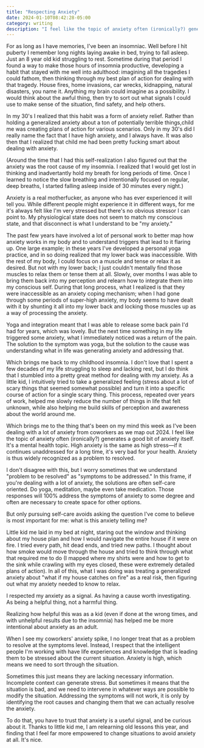 ```yaml
---
title: "Respecting Anxiety"
date: 2024-01-10T08:42:28-05:00
category: writing
description: "I feel like the topic of anxiety often (ironically?) generates a good bit of anxiety itself. It's a mental health topic. High anxiety is the same as high stress—if it continues unaddressed for a long time, it's very bad for your health. Anxiety is thus widely recognized as a problem to resolved. But only pursuing self-care avoids asking the question I've come to believe is most important for me: what is this anxiety telling me?"
---
```


For as long as I have memories, I've been an insomniac. Well before I hit puberty I remember long nights laying awake in bed, trying to fall asleep. Just an 8 year old kid struggling to rest. Sometime during that period I found a way to make those hours of insomnia productive, developing a habit that stayed with me well into adulthood: imagining all the tragedies I could fathom, then thinking through my best plan of action for dealing with that tragedy. House fires, home invasions, car wrecks, kidnapping, natural disasters, you name it. Anything my brain could imagine as a possibility. I would think about the awful thing, then try to sort out what signals I could use to make sense of the situation, find safety, and help others.

In my 30's I realized that this habit was a form of anxiety relief. Rather than holding a generalized anxiety about a ton of potentially terrible things,child me was creating plans of action for various scenarios. Only in my 30's did I really name the fact that I have high anxiety, and I always have. It was also then that I realized that child me had been pretty fucking smart about dealing with anxiety.

(Around the time that I had this self-realization I also figured out that the anxiety was the root cause of my insomnia. I realized that I would get lost in thinking and inadvertantly hold my breath for long periods of time. Once I learned to notice the slow breathing and intentionally focused on regular, deep breaths, I started falling asleep inside of 30 minutes every night.)

Anxiety is a real motherfucker, as anyone who has ever experienced it will tell you. While different people might experience it in different ways, for me it's always felt like I'm very stressed but there's no obvious stressor I can point to. My physiological state does not seem to match my conscious state, and that disconnect is what I understand to be "my anxiety."

The past few years have involved a lot of personal work to better map how anxiety works in my body and to understand triggers that lead to it flaring up. One large example; in these years I've developed a personal yoga practice, and in so doing realized that my lower back was inaccessible. With the rest of my body, I could focus on a muscle and tense or relax it as desired. But not with my lower back; I just couldn't mentally find those muscles to relax them or tense them at all. Slowly, over months I was able to bring them back into my perception and relearn how to integrate them into my conscious self. During that long process, what I realized is that they were inaccessible as an anxiety coping mechanism; when I had gone through some periods of super-high anxiety, my body seems to have dealt with it by shunting it all into my lower back and locking those muscles up as a way of processing the anxiety.

Yoga and integration meant that I was able to release some back pain I'd had for years, which was lovely. But the next time something in my life triggered some anxiety, what I immediately noticed was a return of the pain. The solution to the symptom was yoga, but the solution to the cause was understanding what in life was generating anxiety and addressing that.

Which brings me back to my childhood insomnia. I don't love that I spent a few decades of my life struggling to sleep and lacking rest, but I do think that I stumbled into a pretty great method for dealing with my anxiety. As a little kid, I intuitively tried to take a generalized feeling (stress about a lot of scary things that seemed somewhat possible) and turn it into a specific course of action for a single scary thing. This process, repeated over years of work, helped me slowly reduce the number of things in life that felt unknown, while also helping me build skills of perception and awareness about the world around me.

Which brings me to the thing that's been on my mind this week as I've been dealing with a lot of anxiety from coworkers as we map out 2024. I feel like the topic of anxiety often (ironically?) generates a good bit of anxiety itself. It's a mental health topic. High anxiety is the same as high stress—if it continues unaddressed for a long time, it's very bad for your health. Anxiety is thus widely recognized as a problem to resolved.

I don't disagree with this, but I worry sometimes that we understand "problem to be resolved" as "symptoms to be addressed." In this frame, if you're dealing with a lot of anxiety, the solutions are often self-care oriented. Do yoga, meditation, maybe even take medication. Those responses will 100% address the symptoms of anxiety to some degree and often are necessary to create space for other options.

But only pursuing self-care avoids asking the question I've come to believe is most important for me: what is this anxiety telling me?

Little kid me laid in my bed at night, staring out the window and thinking about my house plan and how I would navigate the entire house if it were on fire. I tried every path, hit dead ends, and tried new paths. I thought about how smoke would move through the house and tried to think through what that required me to do (I mapped where my shirts were and how to get to the sink while crawling with my eyes closed, these were extremely detailed plans of action). In all of this, what I was doing was treating a generalized anxiety about "what if my house catches on fire" as a real risk, then figuring out what my anxiety needed to know to relax.

I respected my anxiety as a signal. As having a cause worth investigating. As being a helpful thing, not a harmful thing.

Realizing how helpful this was as a kid (even if done at the wrong times, and with unhelpful results due to the insomnia) has helped me be more intentional about anxiety as an adult.

When I see my coworkers' anxiety spike, I no longer treat that as a problem to resolve at the symptoms level. Instead, I respect that the intelligent people I'm working with have life experiences and knowledge that is leading them to be stressed about the current situation. Anxiety is high, which means we need to sort through the situation.

Sometimes this just means they are lacking necessary information. Incomplete context can generate stress. But sometimes it means that the situation is bad, and we need to intervene in whatever ways are possible to modify the situation. Addressing the symptoms will not work, it is only by identifying the root causes and changing them that we can actually resolve the anxiety.

To do that, you have to trust that anxiety is a useful signal, and be curious about it. Thanks to little kid me, I am relearning old lessons this year, and finding that I feel far more empowered to change situations to avoid anxiety at all. It's nice.